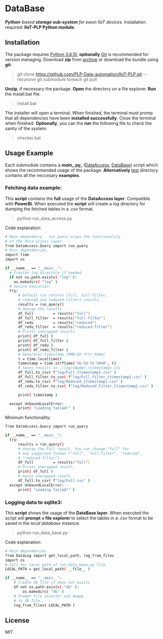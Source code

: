 # DataBase
_**Python**-based **storage sub-system** for ewon IIoT devices._
Installation required: **IIoT-PLP Python module**.
## Installation
The package requires [Python 3.8.10](https://www.python.org/downloads/), **optionally** [Git](https://git-scm.com/) is recommended for version managing.
Download **zip** from [archive](https://github.com/PLP-Data-automation/IIoT-PLP/raw/main/archive/IIoT-PLP.zip) or download the bundle using **git**:
> git clone https://github.com/PLP-Data-automation/IIoT-PLP.git --recursive
> git submodule foreach git pull

**Unzip**, if necessary the package. **Open** the directory on a file explorer. **Run** the install.bat file.
> install.bat

The installer will open a terminal. When finished, the terminal must promp that all dependencies have been **installed successfully**. Close the terminal when finished. **Optionally**, you can the **run** the following file to check the sanity of the system:
> checker.bat

## Usage Example
Each submodule contains a **_main__.py_** ([DataAccess](https://github.com/PLP-Data-automation/DataAccess/blob/main/main.py), [DataBase](https://github.com/PLP-Data-automation/DataBase/blob/main/main.py)) script which shows the recommended usage of the package. **Alternatively** [test](https://github.com/PLP-Data-automation/IIoT-PLP/tree/main/test) directory contains all the neccesary **examples**.

### Fetching data example:
This **script** contains the **full** usage of the **DataAccess layer**. Compatible with **PowerBi**. When executed the **script** will create a _log_ directory for dumping the fetched tables in a _.csv_ format.
> python run_data_access.py

Code explanation:
```sh
# Main dependency - run_query wraps the functionality
# of the data access layer.
from DataAccess.Query import run_query
# Misc dependencies.
import time
import os

if __name__ == "__main__":
  # Creates log directory if needed.
  if not os.path.exists( "log" ):
    os.makedirs( "log" )
  # Secure execution:
  try:
      # Default run returns [full, full-filter,
      # reduced and reduced-filter] results.
      results = run_query()
      # Unwrap the results.
      df_full         = results["full"]
      df_full_filter  = results["full-filter"]
      df_redu         = results["reduced"]
      df_redu_filter  = results["reduced-filter"]
      # Prints unwrapped results
      print( df_full )
      print( df_full_filter )
      print( df_redu )
      print( df_redu_filter )
      # Generates timestamp (MMM-DD-YYYY_hhmm)
      t = time.localtime()
      timestamp = time.strftime('%b-%d-%Y_%H%M', t)
      # Saves results in ./log/<Name>_<timestamp>.csv
      df_full.to_csv( f"log/Full_{timestamp}.csv" )
      df_full_filter.to_csv( f"log/Full_Filter_{timestamp}.csv" )
      df_redu.to_csv( f"log/Reduced_{timestamp}.csv" )
      df_redu_filter.to_csv( f"log/Reduced_Filter_{timestamp}.csv" )

      print( timestamp )

  except UnboundLocalError:
      print( "Loading failed!" )
```
Minimum functionality:
```sh
from DataAccess.Query import run_query

if __name__ == "__main__":
  try:
      results = run_query()
      # Unwrap the Full result. You can change "full" for
      # any supported format ["full", "full-filter", "reduced",
      # "reduced-filter"].
      df_full         = results["full"]
      # Prints unwrapped result.
      print( df_full )
      # Saves unwrapped result.
      df_full.to_csv( f"log/Full.csv" )
  except UnboundLocalError:
      print( "Loading failed!" )
```

### Logging data to sqlite3:
This **script** shows the usage of the **DataBase layer**. When executed the script will **prompt** a **file explorer** to select the tables in a _.csv_ format to be saved in the _local database_ instance.
> python run_data_base.py

Code explanation:
``` sh
# Main dependencies
from DataLog import get_local_path, log_from_files
import os
# Call for local path of run_data_base.py file
LOCAL_PATH = get_local_path( __file__ )

if __name__ == "__main__":
    # Create db file if does not exists
    if not os.path.exists( "db" ):
        os.makedirs( "db" )
    # Prompt file selector and dumpp
    # to db file.
    log_from_files( LOCAL_PATH )
```

## License
MIT

[//]: # (Author: Fuentes Juvera, Luis [LuidDFJ]: <https://github.com/LuisDFJ> )